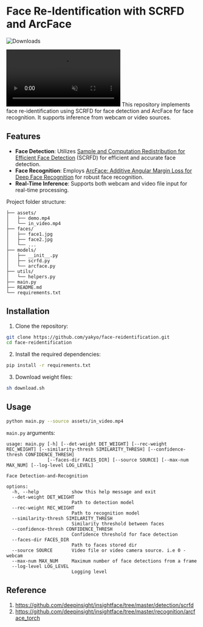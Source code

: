# Face Re-Identification with SCRFD and ArcFace

![Downloads](https://img.shields.io/github/downloads/yakhyo/face-reidentification/total)

<video controls autoplay loop src="https://github.com/yakhyo/face-reidentification/raw/main/assets/demo.mp4" muted="false"></video>
This repository implements face re-identification using SCRFD for face detection and ArcFace for face recognition. It supports inference from webcam or video sources.

## Features

- **Face Detection**: Utilizes [Sample and Computation Redistribution for Efficient Face Detection](https://arxiv.org/abs/2105.04714) (SCRFD) for efficient and accurate face detection.
- **Face Recognition**: Employs [ArcFace: Additive Angular Margin Loss for Deep Face Recognition](https://arxiv.org/abs/1801.07698) for robust face recognition.
- **Real-Time Inference**: Supports both webcam and video file input for real-time processing.

Project folder structure:

```
├── assets/
│   ├── demo.mp4
│   └── in_video.mp4
├── faces/
│   ├── face1.jpg
│   ├── face2.jpg
│   └── ...
├── models/
│   ├── __init__.py
│   ├── scrfd.py
│   └── arcface.py
├── utils/
│   └── helpers.py
├── main.py
├── README.md
└── requirements.txt
```

## Installation

1. Clone the repository:

```bash
git clone https://github.com/yakyo/face-reidentification.git
cd face-reidentification
```

2. Install the required dependencies:

```bash
pip install -r requirements.txt
```

3. Download weight files:

```bash
sh download.sh
```

## Usage

```bash
python main.py --source assets/in_video.mp4
```

`main.py` arguments:

```
usage: main.py [-h] [--det-weight DET_WEIGHT] [--rec-weight REC_WEIGHT] [--similarity-thresh SIMILARITY_THRESH] [--confidence-thresh CONFIDENCE_THRESH]
               [--faces-dir FACES_DIR] [--source SOURCE] [--max-num MAX_NUM] [--log-level LOG_LEVEL]

Face Detection-and-Recognition

options:
  -h, --help            show this help message and exit
  --det-weight DET_WEIGHT
                        Path to detection model
  --rec-weight REC_WEIGHT
                        Path to recognition model
  --similarity-thresh SIMILARITY_THRESH
                        Similarity threshold between faces
  --confidence-thresh CONFIDENCE_THRESH
                        Confidence threshold for face detection
  --faces-dir FACES_DIR
                        Path to faces stored dir
  --source SOURCE       Video file or video camera source. i.e 0 - webcam
  --max-num MAX_NUM     Maximum number of face detections from a frame
  --log-level LOG_LEVEL
                        Logging level
```

## Reference

1. https://github.com/deepinsight/insightface/tree/master/detection/scrfd
2. https://github.com/deepinsight/insightface/tree/master/recognition/arcface_torch
